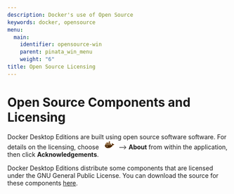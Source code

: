 ```yaml
---
description: Docker's use of Open Source
keywords: docker, opensource
menu:
  main:
    identifier: opensource-win
    parent: pinata_win_menu
    weight: "6"
title: Open Source Licensing
---
```


# Open Source Components and Licensing

Docker Desktop Editions are built using open source software software. For details on the licensing, choose <img src="../images/whale-x.png"> -->&nbsp;**About** from within the application, then click **Acknowledgements**.

Docker Desktop Editions distribute some components that are licensed under the GNU General Public License. You can download the source for these components [here](https://download.docker.com/opensource/License.tar.gz).